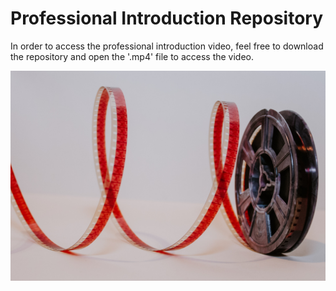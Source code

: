 # Professional Introduction Repository 

In order to access the professional introduction video, feel free to download the repository and open the '.mp4' file to access the video. 

<img src = "https://github.com/suhasmaddali/Professional-Introduction-Repository/blob/main/denise-jans-tV80374iytg-unsplash.jpg" width = "750"/>
